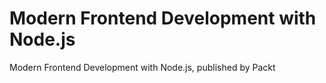 # Modern Frontend Development with Node.js
Modern Frontend Development with Node.js, published by Packt
